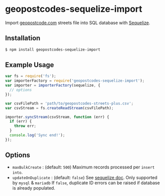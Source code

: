 # geopostcodes-sequelize-import

Import [geopostcode.com](http://www.geopostcodes.com/) streets file into SQL database with [Sequelize](https://github.com/sequelize/sequelize).

## Installation

``` bash
$ npm install geopostcodes-sequelize-import
```

## Example Usage

``` js
var fs = require('fs');
var importerFactory = require('geopostcodes-sequelize-import');
var importer = importerFactory(sequelize, {
  // options
});

var csvFilePath = 'path/to/geopostcodes-streets-plus.csv';
var csvStream = fs.createReadStream(csvFilePath);

importer.syncStream(csvStream, function (err) {
  if (err) {
    throw err;
  }
  console.log('Sync end!');
});
```

## Options

- `maxBulkCreate` : (default: `500`) Maximum records processed per `insert into`.
- `updateOnDuplicate` : (default: `false`)
  See [sequelize doc](http://docs.sequelizejs.com/en/latest/api/model/#bulkcreaterecords-options-promisearrayinstance).
  Only supported by `mysql` & `mariadb`
  If `false`, duplicate ID errors can be raised if database is already populated.
